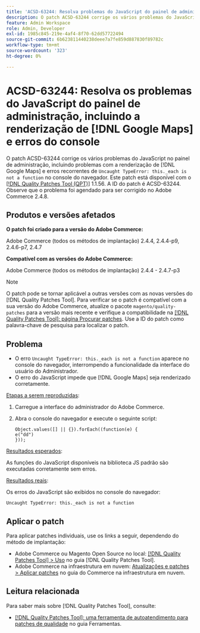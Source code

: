 ```yaml
---
title: 'ACSD-63244: Resolva problemas do JavaScript do painel de administração, incluindo  [!DNL Google Maps] renderização e erros do console'
description: O patch ACSD-63244 corrige os vários problemas do JavaScript no painel de administração, incluindo problemas com a renderização  [!DNL Google Maps]  e o erro de tipo não detectado recorrente._each não é um erro de função&grave; no console do navegador.
feature: Admin Workspace
role: Admin, Developer
exl-id: 1985c845-219e-4af4-8f70-62dd57722494
source-git-commit: 6b623811440238deee7a7fe859d887830f89782c
workflow-type: tm+mt
source-wordcount: '323'
ht-degree: 0%

---
```


# ACSD-63244: Resolva os problemas do JavaScript do painel de administração, incluindo a renderização de [!DNL Google Maps] e erros do console

O patch ACSD-63244 corrige os vários problemas do JavaScript no painel de administração, incluindo problemas com a renderização de [!DNL Google Maps] e erros recorrentes de `Uncaught TypeError: this._each is not a function` no console do navegador. Este patch está disponível com o [[!DNL Quality Patches Tool (QPT)]](/help/tools/quality-patches-tool/quality-patches-tool-to-self-serve-quality-patches.md) 1.1.56. A ID do patch é ACSD-63244. Observe que o problema foi agendado para ser corrigido no Adobe Commerce 2.4.8.

## Produtos e versões afetados

**O patch foi criado para a versão do Adobe Commerce:**

Adobe Commerce (todos os métodos de implantação) 2.4.4, 2.4.4-p9, 2.4.6-p7, 2.4.7

**Compatível com as versões do Adobe Commerce:**

Adobe Commerce (todos os métodos de implantação) 2.4.4 - 2.4.7-p3

>[!NOTE]
>
>O patch pode se tornar aplicável a outras versões com as novas versões do [!DNL Quality Patches Tool]. Para verificar se o patch é compatível com a sua versão do Adobe Commerce, atualize o pacote `magento/quality-patches` para a versão mais recente e verifique a compatibilidade na [[!DNL Quality Patches Tool]: página Procurar patches](https://experienceleague.adobe.com/tools/commerce-quality-patches/index.html?lang=pt-BR). Use a ID do patch como palavra-chave de pesquisa para localizar o patch.

## Problema

* O erro `Uncaught TypeError: this._each is not a function` aparece no console do navegador, interrompendo a funcionalidade da interface do usuário do Administrador.
* O erro do JavaScript impede que [!DNL Google Maps] seja renderizado corretamente.

<u>Etapas a serem reproduzidas</u>:

1. Carregue a interface do administrador do Adobe Commerce.
1. Abra o console do navegador e execute o seguinte script:

   ```
   Object.values([] || {}).forEach((function(e) {  
   e("dd")  
   }));  
   ```

<u>Resultados esperados</u>:

As funções do JavaScript disponíveis na biblioteca JS padrão são executadas corretamente sem erros.

<u>Resultados reais</u>:

Os erros do JavaScript são exibidos no console do navegador:

```
Uncaught TypeError: this._each is not a function
```

## Aplicar o patch

Para aplicar patches individuais, use os links a seguir, dependendo do método de implantação:

* Adobe Commerce ou Magento Open Source no local: [[!DNL Quality Patches Tool] > Uso](/help/tools/quality-patches-tool/usage.md) no guia [!DNL Quality Patches Tool].
* Adobe Commerce na infraestrutura em nuvem: [Atualizações e patches > Aplicar patches](https://experienceleague.adobe.com/docs/commerce-cloud-service/user-guide/develop/upgrade/apply-patches.html?lang=pt-BR) no guia do Commerce na infraestrutura em nuvem.

## Leitura relacionada

Para saber mais sobre [!DNL Quality Patches Tool], consulte:

* [[!DNL Quality Patches Tool]: uma ferramenta de autoatendimento para patches de qualidade](/help/tools/quality-patches-tool/quality-patches-tool-to-self-serve-quality-patches.md) no guia Ferramentas.
